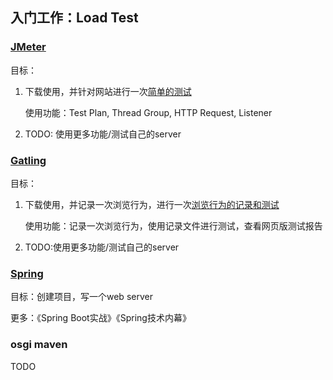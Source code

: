 ## 入门工作：Load Test

### [JMeter](https://jmeter.apache.org/download_jmeter.cgi)

目标：

1. 下载使用，并针对网站进行一次[简单的测试](https://howtodoinjava.com/library/jmeter-beginners-tutorial/)

   使用功能：Test Plan, Thread Group, HTTP Request, Listener

2. TODO: 使用更多功能/测试自己的server

### [Gatling](https://gatling.io/)

目标：

1. 下载使用，并记录一次浏览行为，进行一次[浏览行为的记录和测试](https://gatling.io/docs/current/quickstart#quickstart)

   使用功能：记录一次浏览行为，使用记录文件进行测试，查看网页版测试报告

2. TODO:使用更多功能/测试自己的server



### [Spring](https://spring.io/)

目标：创建项目，写一个web server    

更多：《Spring Boot实战》《Spring技术内幕》  

### osgi maven

TODO

